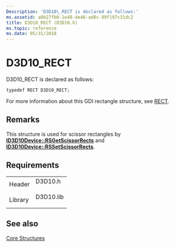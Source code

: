 ```yaml
---
Description: 'D3D10\_RECT is declared as follows:'
ms.assetid: a0b27fb0-1e48-4e46-ad8c-99f197c31dc2
title: D3D10_RECT (D3D10.h)
ms.topic: reference
ms.date: 05/31/2018
---
```


# D3D10\_RECT

D3D10\_RECT is declared as follows:

``` syntax
typedef RECT D3D10_RECT;
```

For more information about this GDI rectangle structure, see [RECT](/previous-versions//ms536136(v=vs.85)).

## Remarks

This structure is used for scissor rectangles by [**ID3D10Device::RSGetScissorRects**](/windows/desktop/api/D3D10/nf-d3d10-id3d10device-rsgetscissorrects) and [**ID3D10Device::RSSetScissorRects**](/windows/desktop/api/D3D10/nf-d3d10-id3d10device-rssetscissorrects).

## Requirements



|                    |                                                                                      |
|--------------------|--------------------------------------------------------------------------------------|
| Header<br/>  | <dl> <dt>D3D10.h</dt> </dl>   |
| Library<br/> | <dl> <dt>D3D10.lib</dt> </dl> |



## See also

<dl> <dt>

[Core Structures](d3d10-graphics-reference-d3d10-core-structures.md)
</dt> </dl>

 

 